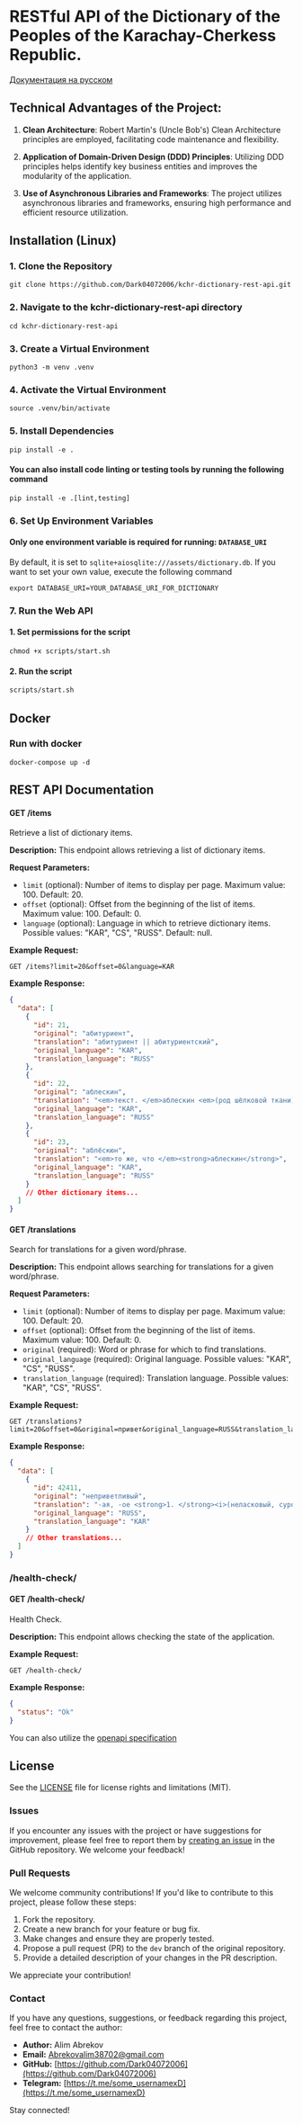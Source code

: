 # RESTful API of the Dictionary of the Peoples of the Karachay-Cherkess Republic.

[Документация на русском](https://github.com/Dark04072006/kchr-dictionary-rest-api/blob/main/docs/README.ru.md)

## Technical Advantages of the Project:

1. **Clean Architecture**: Robert Martin's (Uncle Bob's) Clean Architecture principles are employed, facilitating code maintenance and flexibility.

2. **Application of Domain-Driven Design (DDD) Principles**: Utilizing DDD principles helps identify key business entities and improves the modularity of the application.

3. **Use of Asynchronous Libraries and Frameworks**: The project utilizes asynchronous libraries and frameworks, ensuring high performance and efficient resource utilization.

<!-- Installation -->

## Installation (Linux)

### 1. Clone the Repository

```shell
git clone https://github.com/Dark04072006/kchr-dictionary-rest-api.git
```

### 2. Navigate to the kchr-dictionary-rest-api directory

```shell
cd kchr-dictionary-rest-api
```

### 3. Create a Virtual Environment

```shell
python3 -m venv .venv
```

### 4. Activate the Virtual Environment

```shell
source .venv/bin/activate
```

### 5. Install Dependencies

```shell
pip install -e .
```

#### You can also install code linting or testing tools by running the following command

```shell
pip install -e .[lint,testing]
```

### 6. Set Up Environment Variables

#### Only one environment variable is required for running: `DATABASE_URI`

By default, it is set to `sqlite+aiosqlite:///assets/dictionary.db`. If you want to set your own value, execute the following command

```shell
export DATABASE_URI=YOUR_DATABASE_URI_FOR_DICTIONARY
```

### 7. Run the Web API


#### 1. Set permissions for the script

```shell
chmod +x scripts/start.sh
```

#### 2. Run the script

```bash
scripts/start.sh
```

## Docker

### Run with docker
``` shell
docker-compose up -d
```

## REST API Documentation

#### GET /items

Retrieve a list of dictionary items.

**Description:** This endpoint allows retrieving a list of dictionary items.

**Request Parameters:**

- `limit` (optional): Number of items to display per page. Maximum value: 100. Default: 20.
- `offset` (optional): Offset from the beginning of the list of items. Maximum value: 100. Default: 0.
- `language` (optional): Language in which to retrieve dictionary items. Possible values: "KAR", "CS", "RUSS". Default: null.

**Example Request:**

```http
GET /items?limit=20&offset=0&language=KAR
```

**Example Response:**

```json
{
  "data": [
    {
      "id": 21,
      "original": "абитуриент",
      "translation": "абитуриент || абитуриентский",
      "original_language": "KAR",
      "translation_language": "RUSS"
    },
    {
      "id": 22,
      "original": "аблескин",
      "translation": "<em>текст. </em>аблескин <em>(род шёлковой ткани).</em>",
      "original_language": "KAR",
      "translation_language": "RUSS"
    },
    {
      "id": 23,
      "original": "аблёскюн",
      "translation": "<em>то же, что </em><strong>аблескин</strong>",
      "original_language": "KAR",
      "translation_language": "RUSS"
    }
    // Other dictionary items...
  ]
}
```

#### GET /translations

Search for translations for a given word/phrase.

**Description:** This endpoint allows searching for translations for a given word/phrase.

**Request Parameters:**

- `limit` (optional): Number of items to display per page. Maximum value: 100. Default: 20.
- `offset` (optional): Offset from the beginning of the list of items. Maximum value: 100. Default: 0.
- `original` (required): Word or phrase for which to find translations.
- `original_language` (required): Original language. Possible values: "KAR", "CS", "RUSS".
- `translation_language` (required): Translation language. Possible values: "KAR", "CS", "RUSS".

**Example Request:**

```http
GET /translations?limit=20&offset=0&original=привет&original_language=RUSS&translation_language=KAR
```

**Example Response:**

```json
{
  "data": [
    {
      "id": 42411,
      "original": "неприветливый",
      "translation": "-ая, -ое <strong>1. </strong><i>(неласковый, суровый) </i>хыны, гырхы, дюрген; ~ <strong>человек </strong>хыны адам; <strong>2. </strong><i>(мрачный) </i>къууатсыз, илешсиз, мугур.",
      "original_language": "RUSS",
      "translation_language": "KAR"
    }
    // Other translations...
  ]
}
```

### /health-check/

#### GET /health-check/

Health Check.

**Description:** This endpoint allows checking the state of the application.

**Example Request:**

```http
GET /health-check/
```

**Example Response:**

```json
{
  "status": "Ok"
}
```

You can also utilize the [openapi specification](https://github.com/Dark04072006/kchr-dictionary-rest-api/blob/main/openapi/openapi.json)

## License

See the [LICENSE](https://github.com/Dark04072006/kchr-dictionary-rest-api/blob/main/LICENSE.md) file for license rights and limitations (MIT).

### Issues

If you encounter any issues with the project or have suggestions for improvement, please feel free to report them by [creating an issue](https://github.com/Dark04072006/kchr-dictionary-rest-api/issues) in the GitHub repository. We welcome your feedback!

### Pull Requests

We welcome community contributions! If you'd like to contribute to this project, please follow these steps:

1. Fork the repository.
2. Create a new branch for your feature or bug fix.
3. Make changes and ensure they are properly tested.
4. Propose a pull request (PR) to the `dev` branch of the original repository.
5. Provide a detailed description of your changes in the PR description.

We appreciate your contribution!

### Contact

If you have any questions, suggestions, or feedback regarding this project, feel free to contact the author:

- **Author:** Alim Abrekov
- **Email:** Abrekovalim38702@gmail.com
- **GitHub:** [https://github.com/Dark04072006](https://github.com/Dark04072006)
- **Telegram:** [https://t.me/some_usernamexD](https://t.me/some_usernamexD)

Stay connected!